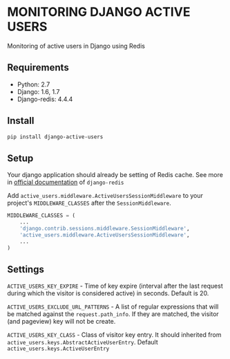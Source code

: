 MONITORING DJANGO ACTIVE USERS
==============================

Monitoring of active users in Django using Redis


Requirements
------------

- Python: 2.7
- Django: 1.6, 1.7
- Django-redis: 4.4.4


Install
-------

```bash
pip install django-active-users
```


Setup
-----

Your django application should already be setting of Redis cache. 
See more in [official documentation](http://niwinz.github.io/django-redis/latest/#_configure_as_cache_backend) of `django-redis`

Add `active_users.middleware.ActiveUsersSessionMiddleware` to your project's `MIDDLEWARE_CLASSES` after the `SessionMiddleware`.

```python
MIDDLEWARE_CLASSES = (
    ...
    'django.contrib.sessions.middleware.SessionMiddleware',
    'active_users.middleware.ActiveUsersSessionMiddleware',
    ...
)
```

Settings
--------

`ACTIVE_USERS_KEY_EXPIRE` - Time of key expire (interval after the last request during which the visitor is considered active) in seconds. Default is 20.

`ACTIVE_USERS_EXCLUDE_URL_PATTERNS` - A list of regular expressions that will be matched
against the `request.path_info`. If they are matched, the visitor (and pageview) key will not
be create.

`ACTIVE_USERS_KEY_CLASS` - Class of visitor key entry. It should inherited from `active_users.keys.AbstractActiveUserEntry`. Default `active_users.keys.ActiveUserEntry`


